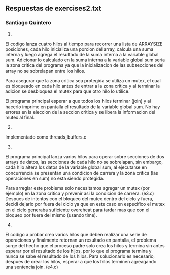 ## Respuestas de exercises2.txt

### Santiago Quintero

1.
 El codigo lanza cuatro hilos al tiempo para recorrer una lista de ARRAYSIZE posiciones, cada hilo inicializa una porcion del array, calcula una suma interna y luego agrega el resultado de la suma interna a la variable global sum.
 Adicionar lo calculado en la suma interna a la variable global sum seria la zona critica del programa ya que la inicializacion de las subsecciones del array no se sobrelapan entre los hilos.

 Para asegurar que la zona critica sea protegida se utiliza un mutex, el cual es bloqueado en cada hilo antes de entrar a la zona critica y al terminar la adicion se desbloquea el mutex para que otro hilo lo utilice.

 El programa principal esperar a que todos los hilos terminar (join) y al hacerlo imprime en pantalla el resultado de la variable global sum. No hay errores en la eleccion de la seccion critica y se libera la informacion del mutex al final.

2.
 Implementado como threads_buffers.c

3.
 El programa principal lanza varios hilos para operar sobre secciones de dos arrays de datos, las secciones de cada hilo no se sobrelapan, sin embargo, cada hilo altera los datos de la variable global sum, al ejecutarse en concurrencia se presentan una condicion de carrera y la zona critica (las operaciones en sum) no esta siendo protegida.

 Para arreglar este problema solo necesitamos agregar un mutex (por ejemplo) en la zona critica y prevenir asi la condicion de carrera. (e3.c) Despues de intentos con el bloqueo del mutex dentro del ciclo y fuera, decidi dejarlo por fuera del ciclo ya que en este caso en especifico el mutex en el ciclo generaba suficiente overeheat para tardar mas que con el bloqueo por fuera del mismo (usando time).

4.
 El codigo a probar crea varios hilos que deben realizar una serie de operaciones y finalmente retornan un resultado en pantalla, el problema surge del hecho que el proceso padre solo crea los hilos y termina sin antes esperar por el resultado de los hijos, por lo que el programa termina y nunca se sabe el resultado de los hilos. Para solucionarlo es necesario, despues de crear los hilos, esperar a que los hilos terminen agreagando una sentencia join. (e4.c)
